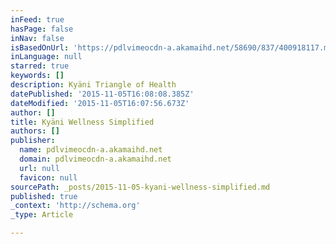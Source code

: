 ```yaml
---
inFeed: true
hasPage: false
inNav: false
isBasedOnUrl: 'https://pdlvimeocdn-a.akamaihd.net/58690/837/400918117.mp4?token2=1446753975_42856ac690ebb73b839b5018c44d8aad&aksessionid=1eac8a82ba4752b76779ea74ff2395d8da88f4b21446739575'
inLanguage: null
starred: true
keywords: []
description: Kyäni Triangle of Health
datePublished: '2015-11-05T16:08:08.385Z'
dateModified: '2015-11-05T16:07:56.673Z'
author: []
title: Kyäni Wellness Simplified
authors: []
publisher:
  name: pdlvimeocdn-a.akamaihd.net
  domain: pdlvimeocdn-a.akamaihd.net
  url: null
  favicon: null
sourcePath: _posts/2015-11-05-kyani-wellness-simplified.md
published: true
_context: 'http://schema.org'
_type: Article

---
```

